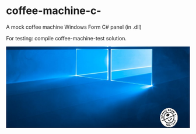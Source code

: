 # coffee-machine-c-
A mock coffee machine Windows Form C# panel (in .dll)

For testing: compile coffee-machine-test solution.

![Alt text](./coffee-machine-control/images/screen1.png?raw=true "Before open")
